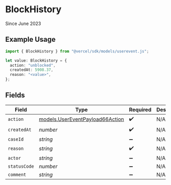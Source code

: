 # BlockHistory

Since June 2023

## Example Usage

```typescript
import { BlockHistory } from "@vercel/sdk/models/userevent.js";

let value: BlockHistory = {
  action: "unblocked",
  createdAt: 5908.37,
  reason: "<value>",
};
```

## Fields

| Field                                                                    | Type                                                                     | Required                                                                 | Description                                                              |
| ------------------------------------------------------------------------ | ------------------------------------------------------------------------ | ------------------------------------------------------------------------ | ------------------------------------------------------------------------ |
| `action`                                                                 | [models.UserEventPayload66Action](../models/usereventpayload66action.md) | :heavy_check_mark:                                                       | N/A                                                                      |
| `createdAt`                                                              | *number*                                                                 | :heavy_check_mark:                                                       | N/A                                                                      |
| `caseId`                                                                 | *string*                                                                 | :heavy_minus_sign:                                                       | N/A                                                                      |
| `reason`                                                                 | *string*                                                                 | :heavy_check_mark:                                                       | N/A                                                                      |
| `actor`                                                                  | *string*                                                                 | :heavy_minus_sign:                                                       | N/A                                                                      |
| `statusCode`                                                             | *number*                                                                 | :heavy_minus_sign:                                                       | N/A                                                                      |
| `comment`                                                                | *string*                                                                 | :heavy_minus_sign:                                                       | N/A                                                                      |